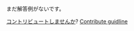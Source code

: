 
まだ解答例がないです。

[コントリビュートしませんか](https://github.com/BFEdev/BFE.dev-solutions/blob/main/problem/implement-debounce-with-leading-and-trailing-option_ja.md)?  [Contribute guidline](https://github.com/BFEdev/BFE.dev-solutions#how-to-contribute)
